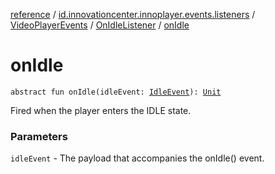 [reference](../../../index.md) / [id.innovationcenter.innoplayer.events.listeners](../../index.md) / [VideoPlayerEvents](../index.md) / [OnIdleListener](index.md) / [onIdle](./on-idle.md)

# onIdle

`abstract fun onIdle(idleEvent: `[`IdleEvent`](../../../id.innovationcenter.innoplayer.events/-idle-event/index.md)`): `[`Unit`](https://kotlinlang.org/api/latest/jvm/stdlib/kotlin/-unit/index.html)

Fired when the player enters the IDLE state.

### Parameters

`idleEvent` - The payload that accompanies the onIdle() event.